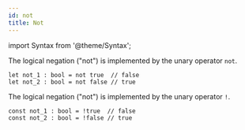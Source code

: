 ```yaml
---
id: not
title: Not
---
```


import Syntax from '@theme/Syntax';

<Syntax syntax="cameligo">

The logical negation ("not") is implemented by the unary operator
`not`.

```cameligo group=disjunction
let not_1 : bool = not true  // false
let not_2 : bool = not false // true
```

</Syntax>

<Syntax syntax="jsligo">

The logical negation ("not") is implemented by the unary operator
`!`.

```jsligo group=disjunction
const not_1 : bool = !true  // false
const not_2 : bool = !false // true
```

</Syntax>
